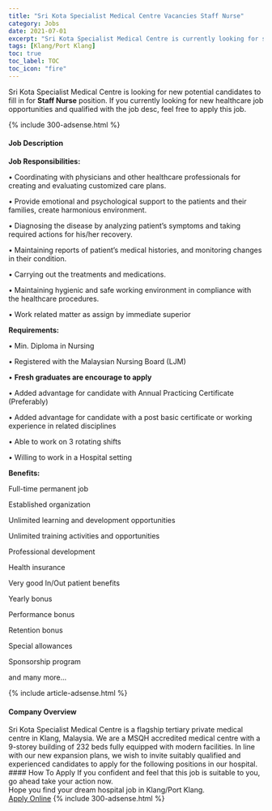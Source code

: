 ```yaml
---
title: "Sri Kota Specialist Medical Centre Vacancies Staff Nurse" 
category: Jobs 
date: 2021-07-01 
excerpt: "Sri Kota Specialist Medical Centre is currently looking for suitable person to fill in the Staff Nurse which positioned at Klang/Port Klang" 
tags: [Klang/Port Klang] 
toc: true 
toc_label: TOC 
toc_icon: "fire" 
--- 
```


<p>Sri Kota Specialist Medical Centre is looking for new potential candidates to fill in for <b>Staff Nurse</b> position. If you currently looking for new healthcare job opportunities and qualified with the job desc, feel free to apply this job.
</p>{% include 300-adsense.html %} 
<div><div><h4>Job Description</h4></div><div><div><span><div><p><strong>Job Responsibilities:</strong></p><p><span>&#8226; Coordinating with physicians and other healthcare professionals for creating and evaluating customized care plans.</span></p><p><span>&#8226; Provide emotional and psychological support to the patients and their families, create harmonious environment.</span></p><p><span>&#8226; Diagnosing the disease by analyzing patient&#8217;s symptoms and taking required actions for his/her recovery.</span></p><p><span>&#8226; Maintaining reports of patient&#8217;s medical histories, and monitoring changes in their condition.</span></p><p><span>&#8226; Carrying out the treatments and medications.</span></p><p><span>&#8226; Maintaining hygienic and safe working environment in compliance with the healthcare procedures.</span></p><p><span>&#8226; Work related matter as assign by immediate superior</span></p><p><strong>Requirements:</strong></p><p><span>&#8226; Min. Diploma in Nursing</span></p><p><span>&#8226; Registered with the Malaysian Nursing Board (LJM)</span></p><p><span>&#8226;&#160;</span><strong>Fresh graduates are encourage to apply</strong></p><p><span>&#8226; Added advantage for candidate with Annual Practicing Certificate (Preferably)</span></p><p><span>&#8226; Added advantage for candidate with a post basic certificate or working experience in related disciplines</span></p><p><span>&#8226; Able to work on 3 rotating shifts</span></p><p><span>&#8226; Willing to work in a Hospital setting</span></p><p><strong>Benefits:</strong></p><p>Full-time permanent job</p><p>Established organization</p><p>Unlimited learning and development opportunities</p><p>Unlimited training activities and opportunities</p><p>Professional development</p><p>Health insurance</p><p>Very good In/Out patient benefits</p><p>Yearly bonus</p><p>Performance bonus</p><p>Retention bonus</p><p>Special allowances</p><p>Sponsorship program</p><p>and many more...</p></div></span></div></div></div> 
{% include article-adsense.html %} 
<div><div><h4>Company Overview</h4></div><div><div><span><div><div>
	Sri Kota Specialist Medical Centre is a flagship tertiary private medical centre in Klang, Malaysia. We are a MSQH accredited medical centre with a 9-storey building of 232 beds fully equipped with modern facilities. In line with our new expansion plans, we wish to invite suitably qualified and experienced candidates to apply for the following positions in our hospital.</div></div></span></div></div></div> 
#### How To Apply 
If you confident and feel that this job is suitable to you, go ahead take your action now. <br/> 
Hope you find your dream hospital job in Klang/Port Klang. <br/> 
<a href="https://www.jobstreet.com.my/en/job/staff-nurse-4604349?jobId=jobstreet-my-job-4604349" class="btn btn--warning" target="_blank" rel="nofollow noopenner">Apply Online</a> 
{% include 300-adsense.html %} 